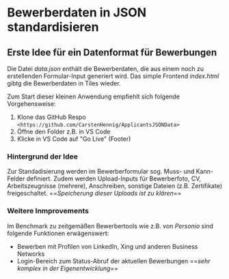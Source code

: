 # Bewerberdaten in JSON standardisieren
## Erste Idee für ein Datenformat für Bewerbungen

Die Datei *data.json* enthält die Bewerberdaten, die aus einem noch zu erstellenden Formular-Input generiert wird. 
Das simple Frontend *index.html* gibtg die Bewerberdaten in Tiles wieder. 

Zum Start dieser kleinen Anwendung empfiehlt sich folgende Vorgehensweise:

1. Klone das GitHub Respo `<https://github.com/CarstenHennig/ApplicantsJSONData>`
2. Öffne den Folder z.B. in VS Code
3. Klicke in VS Code auf "Go Live" (Footer)

### Hintergrund der Idee
Zur Standadisierung werden im Bewerberformular sog. Muss- und Kann-Felder definiert.
Zudem werden Upload-Inputs für Bewerberfoto, CV, Arbeitszeugnisse (mehrere), Anschreiben, sonstige Dateien (z.B. Zertifikate) freigeschaltet. ==*Speicherung dieser Uploads ist zu klären*==

### Weitere Inmprovements
Im Benchmark zu zeitgemäßen Bewerbertools wie z.B. von *Personio* sind folgende Funktionen erwägenswert:
- Bewerben mit Profilen von LinkedIn, Xing und anderen Business Networks
- Login-Bereich zum Status-Abruf der aktuellen Bewerbungen ==*sehr komplex in der Eigenentwicklung*==
